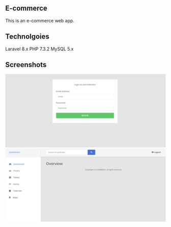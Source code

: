 ## E-commerce

This is an e-commerce web app.

## Technolgoies

Laravel 8.x
PHP 7.3.2
MySQL 5.x

## Screenshots

<img src="/public/screenshots/login-as-administrator.png" title="Login as administrator">
<img src="/public/screenshots/layout-setup-dashboard.png" title="Dashboard layout">